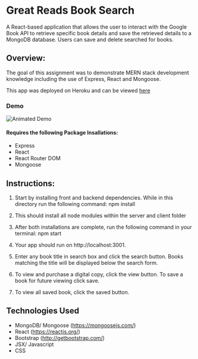 # Great Reads Book Search
A React-based application that allows the user to interact with the Google Book API to retrieve specific book details and save the retrieved details to a MongoDB database. Users can save and delete searched for books. 

## Overview:
The goal of this assignment was to demonstrate MERN stack development knowledge including the use of Express, React and Mongoose.

This app was deployed on Heroku and can be viewed [here](https://greatreadsbooksearch.herokuapp.com)

### Demo

![Animated Demo](https://github.com/d-taylor6403/Great-Reads-Book-Search/blob/master/client/src/assets/React%20App.gif)

#### Requires the following Package Insallations:
* Express
* React
* React Router DOM
* Mongoose


## Instructions:
1. Start by installing front and backend dependencies. While in this directory run the following command: npm install

2. This should install all node modules within the server and client folder

3. After both installations are complete, run the following command in your terminal: npm start

4. Your app should run on http://localhost:3001. 

5. Enter any book title in search box and click the search button. Books matching the title will be displayed below the search form.

6. To view and purchase a digital copy, click the view button. To save a book for future viewing click save.

7. To view all saved book, click the saved button. 


## Technologies Used
* MongoDB/ Mongoose (https://mongoosejs.com/)
* React (https://reactjs.org/)
* Bootstrap (http://getbootstrap.com/)
* JSX/ Javascript 
* CSS
